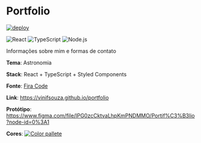# Portfolio

[![deploy](https://github.com/vinifsouza/portfolio/actions/workflows/build.yml/badge.svg)](https://github.com/vinifsouza/portfolio/actions/workflows/build.yml)

![React](https://img.shields.io/badge/React-20232A?logo=react&logoColor=61DAFB) ![TypeScript](https://img.shields.io/badge/-TypeScript-333333?style=flat&logo=typescript) ![Node.js](https://img.shields.io/badge/node.js-6DA55F?logo=node.js&logoColor=white)



Informações sobre mim e formas de contato

**Tema**: Astronomia

**Stack**: React + TypeScript + Styled Components

**Fonte**: [Fira Code](https://github.com/tonsky/FiraCode)

**Link**: https://vinifsouza.github.io/portfolio

**Protótipo**: https://www.figma.com/file/lPG0zcCktvaLhpKmPNDMMO/Portif%C3%B3lio?node-id=0%3A1

**Cores**: 
[![Color pallete](https://i.imgur.com/nPZf7iH.png)](https://coolors.co/090e12-0d141e)
